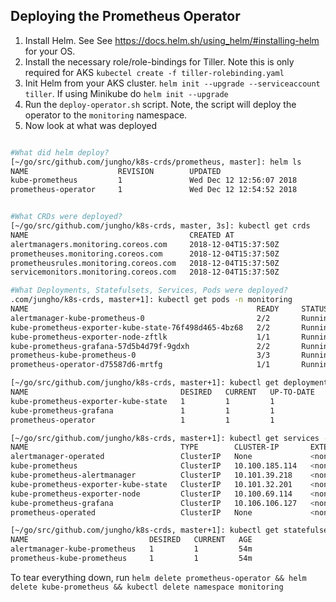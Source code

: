 ## Deploying the Prometheus Operator

1. Install Helm.  See See https://docs.helm.sh/using_helm/#installing-helm for your OS.
2. Install the necessary role/role-bindings for Tiller.  Note this is only required for AKS `kubectel create -f tiller-rolebinding.yaml`
2. Init Helm from your AKS cluster.  `helm init --upgrade --serviceaccount tiller`.  If using Minikube do `helm init --upgrade`
3. Run the `deploy-operator.sh` script.  Note, the script will deploy the operator to the `monitoring` namespace.
4. Now look at what was deployed

```bash

#What did helm deploy?
[~/go/src/github.com/jungho/k8s-crds/prometheus, master]: helm ls
NAME                    REVISION        UPDATED                         STATUS          CHART  
kube-prometheus         1               Wed Dec 12 12:56:07 2018        DEPLOYED        kube-prometheus-0.0.105
prometheus-operator     1               Wed Dec 12 12:54:52 2018        DEPLOYED        prometheus-operator-0.0.29


#What CRDs were deployed?
[~/go/src/github.com/jungho/k8s-crds, master, 3s]: kubectl get crds                                                                    
NAME                                    CREATED AT
alertmanagers.monitoring.coreos.com     2018-12-04T15:37:50Z
prometheuses.monitoring.coreos.com      2018-12-04T15:37:50Z
prometheusrules.monitoring.coreos.com   2018-12-04T15:37:50Z
servicemonitors.monitoring.coreos.com   2018-12-04T15:37:50Z

#What Deployments, Statefulsets, Services, Pods were deployed?
.com/jungho/k8s-crds, master+1]: kubectl get pods -n monitoring          
NAME                                                   READY     STATUS    RESTARTS   AGE
alertmanager-kube-prometheus-0                         2/2       Running   0          52m
kube-prometheus-exporter-kube-state-76f498d465-4bz68   2/2       Running   0          52m
kube-prometheus-exporter-node-zftlk                    1/1       Running   0          52m
kube-prometheus-grafana-57d5b4d79f-9gdxh               2/2       Running   0          52m
prometheus-kube-prometheus-0                           3/3       Running   1          52m
prometheus-operator-d75587d6-mrtfg                     1/1       Running   0          53m

[~/go/src/github.com/jungho/k8s-crds, master+1]: kubectl get deployments -n monitoring
NAME                                  DESIRED   CURRENT   UP-TO-DATE   AVAILABLE   AGE
kube-prometheus-exporter-kube-state   1         1         1            1           53m
kube-prometheus-grafana               1         1         1            1           53m
prometheus-operator                   1         1         1            1           54m

[~/go/src/github.com/jungho/k8s-crds, master+1]: kubectl get services -n monitoring   
NAME                                  TYPE        CLUSTER-IP       EXTERNAL-IP   PORT(S)             AGE
alertmanager-operated                 ClusterIP   None             <none>        9093/TCP,6783/TCP   53m
kube-prometheus                       ClusterIP   10.100.185.114   <none>        9090/TCP            53m
kube-prometheus-alertmanager          ClusterIP   10.101.39.218    <none>        9093/TCP            53m
kube-prometheus-exporter-kube-state   ClusterIP   10.101.32.201    <none>        80/TCP              53m
kube-prometheus-exporter-node         ClusterIP   10.100.69.114    <none>        9100/TCP            53m
kube-prometheus-grafana               ClusterIP   10.106.106.127   <none>        80/TCP              53m
prometheus-operated                   ClusterIP   None             <none>        9090/TCP            53m

[~/go/src/github.com/jungho/k8s-crds, master+1]: kubectl get statefulsets -n monitoring
NAME                           DESIRED   CURRENT   AGE
alertmanager-kube-prometheus   1         1         54m
prometheus-kube-prometheus     1         1         54m
```

To tear everything down, run `helm delete prometheus-operator && helm delete kube-prometheus && kubectl delete namespace monitoring`